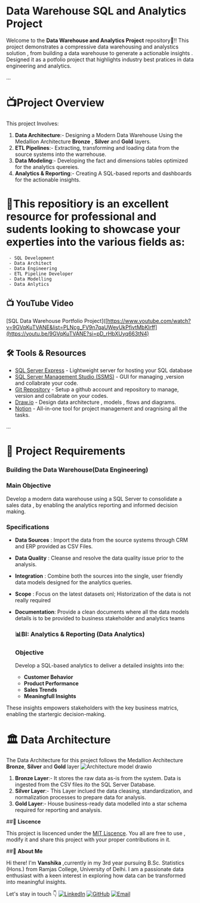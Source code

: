 # Data Warehouse SQL and Analytics Project

Welcome to the **Data Warehouse and Analytics Project** repository🚀!!
This project demonstrates a compressive data warehousing and analystics solution , from building a data warehouse to generate a actionable insights . Designed it as a potfolio project that highlights industry best pratices in data engineering and analytics.

...
 # 📺Project Overview
  This project Involves:
  1. **Data Architecture**:- Designing a Modern Data Warehouse Using the Medallion Architecture **Bronze** , **Silver** and **Gold** layers.
  2. **ETL Pipelines**:- Extracting, transforming and loading data from the source systems into the warrehouse.
  3. **Data Modeling**:- Developing the fact and dimensions tables optimized for the analytics quereies.
  4. **Analytics & Reporting**:- Creating A SQL-based reports and dashboards for the actionable insights.

 # 🎯This repositiory is an excellent resource for professional and sudents looking to showcase your experties into the various fields as:
     - SQL Development
     - Data Architect
     - Data Engineering
     - ETL Pipeline Developer
     - Data Modelling
     - Data Anlytics
 
 ## 📺 YouTube Video
[SQL Data Warehouse Portfolio Project]([https://www.youtube.com/watch?v=9GVqKuTVANE&list=PLNcg_FV9n7qaUWeyUkPfivtMbKlrff](https://youtu.be/9GVqKuTVANE?si=pD_rHbXUyq663tN4)

## 🛠️ Tools & Resources
- [SQL Server Express](https://www.microsoft.com/en-us/sql-server/sql-server-downloads) - Lightweight server for hosting your SQL database
- [SQL Server Management Studio (SSMS)](https://learn.microsoft.com/en-us/sql/ssms/download-sql-server-management-studio-ssms) - GUI for managing ,version and collabrate your code.
- [Git Repository](https://github.com/) - Setup a github account and repository to manage, version and collabrate on your codes.
- [Draw.io](https://app.diagrams.net/) - Design data architecture , models , flows and diagrams.
- [Notion](https://www.notion.so/) - All-in-one tool for project management and oragnising all the tasks.
  
...
  
# 🚀 Project Requirements

### Building the Data Warehouse(Data Engineering)

### Main Objective
Develop a modern data warehouse using a SQL Server to consolidate a sales data , by enabling the analytics reporting and informed decision making.

### Specifications
- **Data Sources** : Import the data from the source systems through CRM and ERP provided as CSV Files.
- **Data Quality** : Cleanse and resolve the data quality issue prior to the analysis.
- **Integration**  : Combine both the sources into the single, user friendly data models designed for the analytics queries.
- **Scope**        : Focus on the latest datasets onl; Historization of the data is not really required
- **Documentation**: Provide a clean documents where all the data models details is to be provided to business stakeholder                        and analytics teams


  ### 📊BI: Analytics & Reporting (Data Analytics)

  ### Objective
  Develop a SQL-based analytics to deliver a detailed insights into the:
  - **Customer Behavior**
  - **Product Performance**
  - **Sales Trends**
  - **Meaningfull Insights**

These insights empowers stakeholders with the key business matrics, enabling the startergic decision-making.

 
# 🏛️ Data Architecture
The Data Architecture for this project follows the Medallion Architecture **Bronze**, **Silver** and **Gold** layer
![Architecture model drawio](https://github.com/user-attachments/assets/14d4cae4-188f-4fed-bed7-11ae535283c8)

 1. **Bronze Layer**:- It stores the raw data as-is from the system. Data is ingested from the CSV files ito the SQL Server Database.
 2.  **Silver Layer**:- This Layer inclued the data cleasing, standardization, and normalization processes to prepare data for analysis.
 3.  **Gold Layer**:- House business-ready data modelled into a star schema required for reporting and analysis.


##🔶 **Liscence**

This project is liscenced under the [MIT Liscence](LICENCE). You all are free to use , modify it and share this project with your proper contributions in it.

##👩 **About Me**

Hi there! I'm **Vanshika** ,currently in my 3rd year pursuing B.Sc. Statistics (Hons.) from Ramjas College, University of Delhi. I am a passionate data enthusiast with a keen interest in exploring how data can be transformed into meaningful insights.

Let's stay in touch 👇
[![LinkedIn](https://img.shields.io/badge/LinkedIn-0A66C2?style=for-the-badge&logo=linkedin&logoColor=white)](www.linkedin.com/in/vanshika-kumar-9268aa291)
[![GitHub](https://img.shields.io/badge/GitHub-000000?style=for-the-badge&logo=github&logoColor=white)]([https://github.com/yourusername](https://github.com/Vanshika26Ramjas))
[![Email](https://img.shields.io/badge/Email-D14836?style=for-the-badge&logo=gmail&logoColor=white)](mailto:vanshikakr2004@gmail.com)

